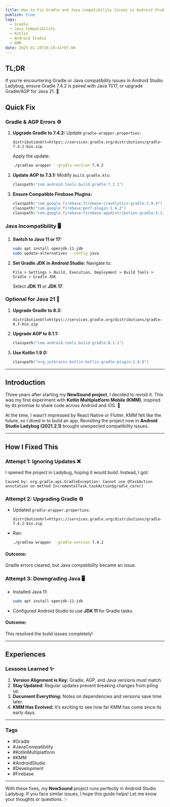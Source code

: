 ```yaml
---
title: How to Fix Gradle and Java Compatibility Issues in Android Studio Ladybug
publish: true
tags:
  - Gradle
  - Java Compatibility
  - Kotlin
  - Android Studio
  - KMM
date: 2025-01-10T16:10:41+07:00
---
```



## **TL;DR**
If you’re encountering Gradle or Java compatibility issues in Android Studio Ladybug, ensure Gradle 7.4.2 is paired with Java 11/17, or upgrade Gradle/AGP for Java 21. 🎯

## **Quick Fix**

### Gradle & AGP Errors ⚙️
1. **Upgrade Gradle to 7.4.2:** Update `gradle-wrapper.properties`:
   ```properties
   distributionUrl=https\://services.gradle.org/distributions/gradle-7.4.2-bin.zip
   ```
   Apply the update:
   ```bash
   ./gradlew wrapper --gradle-version 7.4.2
   ```

2. **Update AGP to 7.3.1:** Modify `build.gradle.kts`:
   ```kotlin
   classpath("com.android.tools.build:gradle:7.3.1")
   ```

3. **Ensure Compatible Firebase Plugins:**
   ```kotlin
   classpath("com.google.firebase:firebase-crashlytics-gradle:2.9.4")
   classpath("com.google.firebase:perf-plugin:1.4.2")
   classpath("com.google.firebase:firebase-appdistribution-gradle:3.1.1")
   ```

### Java Incompatibility 🖥️
1. **Switch to Java 11 or 17:**
   ```bash
   sudo apt install openjdk-11-jdk
   sudo update-alternatives --config java
   ```

2. **Set Gradle JDK in Android Studio:**
   Navigate to:
   ```
   File > Settings > Build, Execution, Deployment > Build Tools > Gradle > Gradle JDK
   ```
   Select **JDK 11** or **JDK 17**.

### Optional for Java 21 🚀
1. **Upgrade Gradle to 8.3:**
   ```properties
   distributionUrl=https\://services.gradle.org/distributions/gradle-8.3-bin.zip
   ```

2. **Upgrade AGP to 8.1.1:**
   ```kotlin
   classpath("com.android.tools.build:gradle:8.1.1")
   ```

3. **Use Kotlin 1.9.0:**
   ```kotlin
   classpath("org.jetbrains.kotlin:kotlin-gradle-plugin:1.9.0")
   ```

---

## **Introduction**

Three years after starting my **NewSound project**, I decided to revisit it. This was my first experiment with **Kotlin Multiplatform Mobile (KMM)**, inspired by its promise to share code across Android and iOS. 🚀

At the time, I wasn’t impressed by React Native or Flutter. KMM felt like the future, so I dived in to build an app. Revisiting the project now in **Android Studio Ladybug (2021.2.1)** brought unexpected compatibility issues.

---

## **How I Fixed This**

### Attempt 1: Ignoring Updates ❌
I opened the project in Ladybug, hoping it would build. Instead, I got:

```
Caused by: org.gradle.api.GradleException: Cannot use @TaskAction annotation on method IncrementalTask.taskAction$gradle_core()
```

### Attempt 2: Upgrading Gradle ⚙️
- Updated `gradle-wrapper.properties`:
  ```properties
  distributionUrl=https\://services.gradle.org/distributions/gradle-7.4.2-bin.zip
  ```
- Ran:
  ```bash
  ./gradlew wrapper --gradle-version 7.4.2
  ```

#### Outcome:
Gradle errors cleared, but Java compatibility became an issue.

### Attempt 3: Downgrading Java 🖥️
- Installed Java 11:
  ```bash
  sudo apt install openjdk-11-jdk
  ```
- Configured Android Studio to use **JDK 11** for Gradle tasks.

#### Outcome:
This resolved the build issues completely!

---

## **Experiences**

### Lessons Learned ✨
1. **Version Alignment is Key:** Gradle, AGP, and Java versions must match.
2. **Stay Updated:** Regular updates prevent breaking changes from piling up.
3. **Document Everything:** Notes on dependencies and versions save time later.
4. **KMM Has Evolved:** It’s exciting to see how far KMM has come since its early days.

---

### **Tags**
- #Gradle
- #JavaCompatibility
- #KotlinMultiplatform
- #KMM
- #AndroidStudio
- #Development
- #Firebase

---

With these fixes, my **NewSound** project runs perfectly in Android Studio Ladybug. If you face similar issues, I hope this guide helps! Let me know your thoughts or questions. ✨

